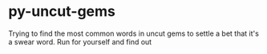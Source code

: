 # py-uncut-gems

Trying to find the most common words in uncut gems to settle a bet that it's a swear word. Run for yourself and find out
